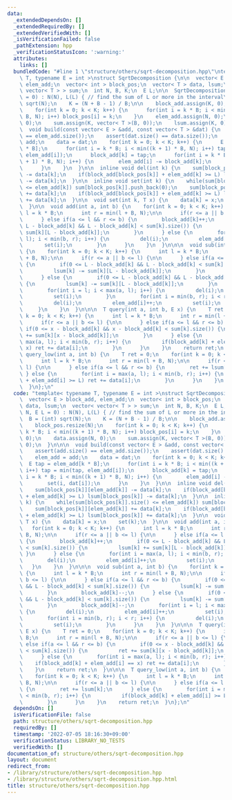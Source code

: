 ```yaml
---
data:
  _extendedDependsOn: []
  _extendedRequiredBy: []
  _extendedVerifiedWith: []
  _isVerificationFailed: false
  _pathExtension: hpp
  _verificationStatusIcon: ':warning:'
  attributes:
    links: []
  bundledCode: "#line 1 \"structure/others/sqrt-decomposition.hpp\"\ntemplate< typename\
    \ T, typename E = int >\nstruct SqrtDecomposition {\n\n  vector< E > block_add,\
    \ elem_add;\n  vector< int > block_pos;\n  vector< T > data, lsum;\n  vector<\
    \ vector< T > > sum;\n  int N, B, K;\n  E L;\n\n  SqrtDecomposition(int N, E L\
    \ = 0) : N(N), L(L) { // find the sum of L or more in the interval\n    B = (int)\
    \ sqrt(N);\n    K = (N + B - 1) / B;\n\n    block_add.assign(K, 0);\n    block_pos.resize(N);\n\
    \    for(int k = 0; k < K; k++) {\n      for(int i = k * B; i < min((k + 1) *\
    \ B, N); i++) block_pos[i] = k;\n    }\n    elem_add.assign(N, 0);\n    data.assign(N,\
    \ 0);\n    sum.assign(K, vector< T >(B, 0));\n    lsum.assign(K, 0);\n  }\n\n\n\
    \  void build(const vector< E > &add, const vector< T > &dat) {\n    assert(add.size()\
    \ == elem_add.size());\n    assert(dat.size() == data.size());\n    elem_add =\
    \ add;\n    data = dat;\n    for(int k = 0; k < K; k++) {\n      E tap = elem_add[k\
    \ * B];\n      for(int i = k * B; i < min((k + 1) * B, N); i++) tap = min(tap,\
    \ elem_add[i]);\n      block_add[k] = tap;\n      for(int i = k * B; i < min((k\
    \ + 1) * B, N); i++) {\n        elem_add[i] -= block_add[k];\n        set(i, dat[i]);\n\
    \      }\n    }\n  }\n\n  inline void del(int k) {\n    sum[block_pos[k]][elem_add[k]]\
    \ -= data[k];\n    if(block_add[block_pos[k]] + elem_add[k] >= L) lsum[block_pos[k]]\
    \ -= data[k];\n  }\n\n  inline void set(int k) {\n    while(sum[block_pos[k]].size()\
    \ <= elem_add[k]) sum[block_pos[k]].push_back(0);\n    sum[block_pos[k]][elem_add[k]]\
    \ += data[k];\n    if(block_add[block_pos[k]] + elem_add[k] >= L) lsum[block_pos[k]]\
    \ += data[k];\n  }\n\n  void set(int k, T x) {\n    data[k] = x;\n    set(k);\n\
    \  }\n\n  void add(int a, int b) {\n    for(int k = 0; k < K; k++) {\n      int\
    \ l = k * B;\n      int r = min(l + B, N);\n\n      if(r <= a || b <= l) {\n\n\
    \      } else if(a <= l && r <= b) {\n        block_add[k]++;\n        if(0 <=\
    \ L - block_add[k] && L - block_add[k] < sum[k].size()) {\n          lsum[k] +=\
    \ sum[k][L - block_add[k]];\n        }\n      } else {\n        for(int i = max(a,\
    \ l); i < min(b, r); i++) {\n          del(i);\n          elem_add[i]++;\n   \
    \       set(i);\n        }\n      }\n    }\n  }\n\n\n  void sub(int a, int b)\
    \ {\n    for(int k = 0; k < K; k++) {\n      int l = k * B;\n      int r = min(l\
    \ + B, N);\n\n      if(r <= a || b <= l) {\n\n      } else if(a <= l && r <= b)\
    \ {\n        if(0 <= L - block_add[k] && L - block_add[k] < sum[k].size()) {\n\
    \          lsum[k] -= sum[k][L - block_add[k]];\n        }\n        block_add[k]--;\n\
    \      } else {\n        if(0 <= L - block_add[k] && L - block_add[k] < sum[k].size())\
    \ {\n          lsum[k] -= sum[k][L - block_add[k]];\n        }\n        block_add[k]--;\n\
    \        for(int i = l; i < max(a, l); i++) {\n          del(i);\n          elem_add[i]++;\n\
    \          set(i);\n        }\n        for(int i = min(b, r); i < r; i++) {\n\
    \          del(i);\n          elem_add[i]++;\n          set(i);\n        }\n \
    \     }\n    }\n  }\n\n\n  T query(int a, int b, E x) {\n    T ret = 0;\n    for(int\
    \ k = 0; k < K; k++) {\n      int l = k * B;\n      int r = min(l + B, N);\n\n\
    \      if(r <= a || b <= l) {\n\n      } else if(a <= l && r <= b) {\n       \
    \ if(0 <= x - block_add[k] && x - block_add[k] < sum[k].size()) {\n          ret\
    \ += sum[k][x - block_add[k]];\n        }\n      } else {\n        for(int i =\
    \ max(a, l); i < min(b, r); i++) {\n          if(block_add[k] + elem_add[i] ==\
    \ x) ret += data[i];\n        }\n      }\n    }\n    return ret;\n  }\n\n\n  T\
    \ query_low(int a, int b) {\n    T ret = 0;\n    for(int k = 0; k < K; k++) {\n\
    \      int l = k * B;\n      int r = min(l + B, N);\n\n      if(r <= a || b <=\
    \ l) {\n\n      } else if(a <= l && r <= b) {\n        ret += lsum[k];\n     \
    \ } else {\n        for(int i = max(a, l); i < min(b, r); i++) {\n          if(block_add[k]\
    \ + elem_add[i] >= L) ret += data[i];\n        }\n      }\n    }\n    return ret;\n\
    \  }\n};\n"
  code: "template< typename T, typename E = int >\nstruct SqrtDecomposition {\n\n\
    \  vector< E > block_add, elem_add;\n  vector< int > block_pos;\n  vector< T >\
    \ data, lsum;\n  vector< vector< T > > sum;\n  int N, B, K;\n  E L;\n\n  SqrtDecomposition(int\
    \ N, E L = 0) : N(N), L(L) { // find the sum of L or more in the interval\n  \
    \  B = (int) sqrt(N);\n    K = (N + B - 1) / B;\n\n    block_add.assign(K, 0);\n\
    \    block_pos.resize(N);\n    for(int k = 0; k < K; k++) {\n      for(int i =\
    \ k * B; i < min((k + 1) * B, N); i++) block_pos[i] = k;\n    }\n    elem_add.assign(N,\
    \ 0);\n    data.assign(N, 0);\n    sum.assign(K, vector< T >(B, 0));\n    lsum.assign(K,\
    \ 0);\n  }\n\n\n  void build(const vector< E > &add, const vector< T > &dat) {\n\
    \    assert(add.size() == elem_add.size());\n    assert(dat.size() == data.size());\n\
    \    elem_add = add;\n    data = dat;\n    for(int k = 0; k < K; k++) {\n    \
    \  E tap = elem_add[k * B];\n      for(int i = k * B; i < min((k + 1) * B, N);\
    \ i++) tap = min(tap, elem_add[i]);\n      block_add[k] = tap;\n      for(int\
    \ i = k * B; i < min((k + 1) * B, N); i++) {\n        elem_add[i] -= block_add[k];\n\
    \        set(i, dat[i]);\n      }\n    }\n  }\n\n  inline void del(int k) {\n\
    \    sum[block_pos[k]][elem_add[k]] -= data[k];\n    if(block_add[block_pos[k]]\
    \ + elem_add[k] >= L) lsum[block_pos[k]] -= data[k];\n  }\n\n  inline void set(int\
    \ k) {\n    while(sum[block_pos[k]].size() <= elem_add[k]) sum[block_pos[k]].push_back(0);\n\
    \    sum[block_pos[k]][elem_add[k]] += data[k];\n    if(block_add[block_pos[k]]\
    \ + elem_add[k] >= L) lsum[block_pos[k]] += data[k];\n  }\n\n  void set(int k,\
    \ T x) {\n    data[k] = x;\n    set(k);\n  }\n\n  void add(int a, int b) {\n \
    \   for(int k = 0; k < K; k++) {\n      int l = k * B;\n      int r = min(l +\
    \ B, N);\n\n      if(r <= a || b <= l) {\n\n      } else if(a <= l && r <= b)\
    \ {\n        block_add[k]++;\n        if(0 <= L - block_add[k] && L - block_add[k]\
    \ < sum[k].size()) {\n          lsum[k] += sum[k][L - block_add[k]];\n       \
    \ }\n      } else {\n        for(int i = max(a, l); i < min(b, r); i++) {\n  \
    \        del(i);\n          elem_add[i]++;\n          set(i);\n        }\n   \
    \   }\n    }\n  }\n\n\n  void sub(int a, int b) {\n    for(int k = 0; k < K; k++)\
    \ {\n      int l = k * B;\n      int r = min(l + B, N);\n\n      if(r <= a ||\
    \ b <= l) {\n\n      } else if(a <= l && r <= b) {\n        if(0 <= L - block_add[k]\
    \ && L - block_add[k] < sum[k].size()) {\n          lsum[k] -= sum[k][L - block_add[k]];\n\
    \        }\n        block_add[k]--;\n      } else {\n        if(0 <= L - block_add[k]\
    \ && L - block_add[k] < sum[k].size()) {\n          lsum[k] -= sum[k][L - block_add[k]];\n\
    \        }\n        block_add[k]--;\n        for(int i = l; i < max(a, l); i++)\
    \ {\n          del(i);\n          elem_add[i]++;\n          set(i);\n        }\n\
    \        for(int i = min(b, r); i < r; i++) {\n          del(i);\n          elem_add[i]++;\n\
    \          set(i);\n        }\n      }\n    }\n  }\n\n\n  T query(int a, int b,\
    \ E x) {\n    T ret = 0;\n    for(int k = 0; k < K; k++) {\n      int l = k *\
    \ B;\n      int r = min(l + B, N);\n\n      if(r <= a || b <= l) {\n\n      }\
    \ else if(a <= l && r <= b) {\n        if(0 <= x - block_add[k] && x - block_add[k]\
    \ < sum[k].size()) {\n          ret += sum[k][x - block_add[k]];\n        }\n\
    \      } else {\n        for(int i = max(a, l); i < min(b, r); i++) {\n      \
    \    if(block_add[k] + elem_add[i] == x) ret += data[i];\n        }\n      }\n\
    \    }\n    return ret;\n  }\n\n\n  T query_low(int a, int b) {\n    T ret = 0;\n\
    \    for(int k = 0; k < K; k++) {\n      int l = k * B;\n      int r = min(l +\
    \ B, N);\n\n      if(r <= a || b <= l) {\n\n      } else if(a <= l && r <= b)\
    \ {\n        ret += lsum[k];\n      } else {\n        for(int i = max(a, l); i\
    \ < min(b, r); i++) {\n          if(block_add[k] + elem_add[i] >= L) ret += data[i];\n\
    \        }\n      }\n    }\n    return ret;\n  }\n};\n"
  dependsOn: []
  isVerificationFile: false
  path: structure/others/sqrt-decomposition.hpp
  requiredBy: []
  timestamp: '2022-07-05 18:16:30+09:00'
  verificationStatus: LIBRARY_NO_TESTS
  verifiedWith: []
documentation_of: structure/others/sqrt-decomposition.hpp
layout: document
redirect_from:
- /library/structure/others/sqrt-decomposition.hpp
- /library/structure/others/sqrt-decomposition.hpp.html
title: structure/others/sqrt-decomposition.hpp
---
```

